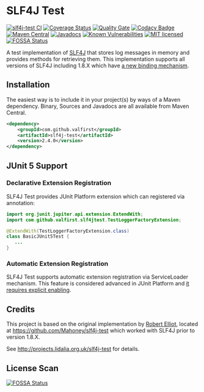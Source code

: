 # SLF4J Test
[![slf4j-test CI](https://github.com/valfirst/slf4j-test/workflows/slf4j-test%20CI/badge.svg)](https://github.com/valfirst/slf4j-test/actions?query=workflow%3A%22slf4j-test+CI%22)
[![Coverage Status](https://coveralls.io/repos/github/valfirst/slf4j-test/badge.svg?branch=master)](https://coveralls.io/github/valfirst/slf4j-test?branch=master)
[![Quality Gate](https://sonarcloud.io/api/project_badges/measure?project=com.github.valfirst:slf4j-test&metric=alert_status)](https://sonarcloud.io/dashboard/index/com.github.valfirst:slf4j-test)
[![Codacy Badge](https://api.codacy.com/project/badge/Grade/ac96a0c1a5614c3b93491d10e70b3a36)](https://www.codacy.com/app/valfirst/slf4j-test?utm_source=github.com&amp;utm_medium=referral&amp;utm_content=valfirst/slf4j-test&amp;utm_campaign=Badge_Grade)
[![Maven Central](https://img.shields.io/maven-central/v/com.github.valfirst/slf4j-test.svg)](http://search.maven.org/#search%7Cga%7C1%7Cg%3Acom.github.valfirst%20a%3Aslf4j-test)
[![Javadocs](http://www.javadoc.io/badge/com.github.valfirst/slf4j-test.svg)](http://www.javadoc.io/doc/com.github.valfirst/slf4j-test)
[![Known Vulnerabilities](https://snyk.io/test/github/valfirst/slf4j-test/badge.svg?targetFile=pom.xml)](https://snyk.io/test/github/valfirst/slf4j-test?targetFile=pom.xml)
[![MIT licensed](https://img.shields.io/badge/license-MIT-blue.svg)](https://raw.githubusercontent.com/valfirst/jbehave-junit-runner/master/LICENSE.txt)
[![FOSSA Status](https://app.fossa.io/api/projects/git%2Bgithub.com%2Fvalfirst%2Fslf4j-test.svg?type=shield)](https://app.fossa.io/projects/git%2Bgithub.com%2Fvalfirst%2Fslf4j-test?ref=badge_shield)

A test implementation of [SLF4J](https://www.slf4j.org/) that stores log messages in memory and provides methods for retrieving them. This implementation supports all versions of SLF4J including 1.8.X which have [a new binding mechanism](https://www.slf4j.org/faq.html#changesInVersion18).

## Installation

The easiest way is to include it in your project(s) by ways of a Maven dependency. Binary, Sources and Javadocs are
all available from Maven Central.

```xml
<dependency>
    <groupId>com.github.valfirst</groupId>
    <artifactId>slf4j-test</artifactId>
    <version>2.4.0</version>
</dependency>
```

## JUnit 5 Support
### Declarative Extension Registration
SLF4J Test provides JUnit Platform extension which can registered via annotation:

```java
import org.junit.jupiter.api.extension.ExtendWith;
import com.github.valfirst.slf4jtest.TestLoggerFactoryExtension;

@ExtendWith(TestLoggerFactoryExtension.class)
class BasicJUnit5Test {
   ...
}
```

### Automatic Extension Registration
SLF4J Test supports automatic extension registration via ServiceLoader mechanism. This feature is considered advanced in JUnit Platform and [it requires explicit enabling](https://junit.org/junit5/docs/current/user-guide/#extensions-registration-automatic-enabling).

## Credits
This project is based on the original implementation by [Robert Elliot](https://github.com/Mahoney), located at https://github.com/Mahoney/slf4j-test which worked with SLF4J prior to version 1.8.X.

See http://projects.lidalia.org.uk/slf4j-test for details.


## License Scan
[![FOSSA Status](https://app.fossa.io/api/projects/git%2Bgithub.com%2Fvalfirst%2Fslf4j-test.svg?type=large)](https://app.fossa.io/projects/git%2Bgithub.com%2Fvalfirst%2Fslf4j-test?ref=badge_large)
